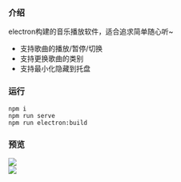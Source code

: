 ### 介绍
electron构建的音乐播放软件，适合追求简单随心听~  
- 支持歌曲的播放/暂停/切换
- 支持更换歌曲的类别
- 支持最小化隐藏到托盘
### 运行
```
npm i
npm run serve
npm run electron:build
```
### 预览
![](https://github.com/adozhao/simple-player/blob/main/screenshots/1.png)  
![](https://github.com/adozhao/simple-player/blob/main/screenshots/2.png)  



